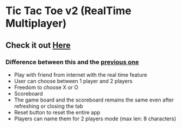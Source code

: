 # Tic Tac Toe v2 (RealTime Multiplayer)
## Check it out [Here](https://its-me-sv.github.io/Tic-Tac-Toe-v2/)
### Difference between this and the [previous one](https://its-me-sv.github.io/React-AI-Enabled-Tic-Tac-Toe/)
* Play with friend from internet with the real time feature
* User can choose between 1 player and 2 players
* Freedom to choose X or O
* Scoreboard
* The game board and the scoreboard remains the same even after refreshing or closing the tab
* Reset button to reset the entire app
* Players can name them for 2 players mode (max len: 8 characters)